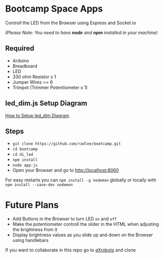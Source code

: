 # Bootcamp Space Apps

Controll the LED from the Browser using Express and Socket.io

*(Please Note: You need to have __node__ and __npm__ installed in your machine)*  
## Required

* Arduino
* Breadboard
* LED
* 330 ohm Resistor x 1
* Jumper Wires >= 6
* Trimpot  (Trimmer Potentiometer x 1)

## led_dim.js Setup Diagram

[How to Setup led_dim Diagram ](https://github.com/denvereezy/eXrobots/wiki/led_dim.js)

## Steps

* `git clone https://github.com/radlee/bootcamp.git`
* `cd bootcamp`
* `cd di_led`
* `npm install`
* `node app.js`
* Open your Browser and go to [http://localhost:8060 ](http://localhost:8060/)

For easy restarts you can `npm install -g nodemon` globally or locally with  `npm install --save-dev nodemon`

# Future Plans

* Add Buttons in the Browser to turn LED `on` and `off`
* Make the potentiometer controll the slider in the HTML when adjusting the brightness from it
* Display brightness values as you slide up and down on the Browser using handlebars

If you want to collaborate in this repo go to [eXrobots](https://github.com/denvereezy/eXrobots.git) and clone
